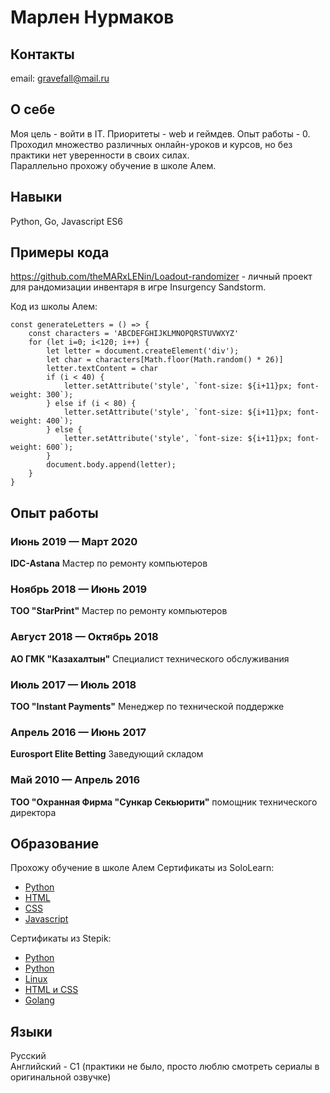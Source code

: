 # Марлен Нурмаков

## Контакты

email: gravefall@mail.ru

## О себе

Моя цель - войти в IT. Приоритеты - web и геймдев. Опыт работы - 0. Проходил множество различных онлайн-уроков и курсов, но без практики нет уверенности в своих силах.\
Параллельно прохожу обучение в школе Алем.

## Навыки

Python, Go, Javascript ES6

## Примеры кода

https://github.com/theMARxLENin/Loadout-randomizer - личный проект для рандомизации инвентаря в игре Insurgency Sandstorm.

Код из школы Алем:
```
const generateLetters = () => {
    const characters = 'ABCDEFGHIJKLMNOPQRSTUVWXYZ'
    for (let i=0; i<120; i++) {
        let letter = document.createElement('div');
        let char = characters[Math.floor(Math.random() * 26)]
        letter.textContent = char
        if (i < 40) {
            letter.setAttribute('style', `font-size: ${i+11}px; font-weight: 300`);
        } else if (i < 80) {
            letter.setAttribute('style', `font-size: ${i+11}px; font-weight: 400`);
        } else {
            letter.setAttribute('style', `font-size: ${i+11}px; font-weight: 600`);
        }
        document.body.append(letter);
    }
}
```

## Опыт работы

### Июнь 2019 — Март 2020
**IDC-Astana**
Мастер по ремонту компьютеров

### Ноябрь 2018 — Июнь 2019
**ТОО "StarPrint"**
Мастер по ремонту компьютеров

### Август 2018 — Октябрь 2018
**АО ГМК "Казахалтын"**
Специалист технического обслуживания

### Июль 2017 — Июль 2018
**ТОО "Instant Payments"**
Менеджер по технической поддержке

### Апрель 2016 — Июнь 2017
**Eurosport Elite Betting**
Заведующий складом

### Май 2010 — Апрель 2016
**ТОО "Охранная Фирма "Сункар Секьюрити"**
помощник технического директора

## Образование

Прохожу обучение в школе Алем Сертификаты из SoloLearn:

- [Python](https://www.sololearn.com/Certificate/1073-1130648/jpg/)
- [HTML](https://www.sololearn.com/Certificate/1014-1130648/jpg/)
- [CSS](https://www.sololearn.com/Certificate/1023-1130648/jpg/)
- [Javascript](https://www.sololearn.com/Certificate/1024-1130648/jpg/)

Сертификаты из Stepik:

- [Python](https://stepik.org/cert/77527)
- [Python](https://stepik.org/cert/95274)
- [Linux](https://stepik.org/cert/143117)
- [HTML и CSS](https://stepik.org/cert/210335)
- [Golang](https://stepik.org/cert/821702)

## Языки

Русский \
Английский - C1 (практики не было, просто люблю смотреть сериалы в оригинальной озвучке)
